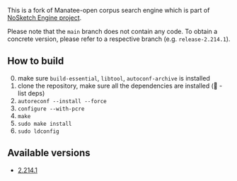 This is a fork of Manatee-open corpus search engine which is part of [NoSketch Engine project](https://nlp.fi.muni.cz/trac/noske).

Please note that the `main` branch does not contain any code. To obtain a concrete version,
please refer to a respective branch (e.g. `release-2.214.1`).

## How to build

0. make sure `build-essential`, `libtool`, `autoconf-archive` is installed
1. clone the repository, make sure all the dependencies are installed (:construction: - list deps)
2. `autoreconf --install --force`
3. `configure --with-pcre`
4. `make`
5. `sudo make install`
6. `sudo ldconfig`

## Available versions

* [2.214.1](https://github.com/czcorpus/manatee-open/tree/release-2.214.1)
